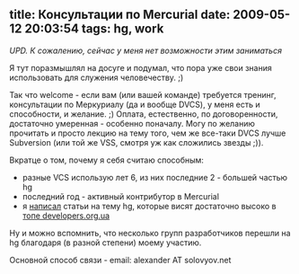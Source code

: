 title: Консультации по Mercurial
date: 2009-05-12 20:03:54
tags: hg, work
----

*UPD. К сожалению, сейчас у меня нет возможности этим заниматься*

Я тут поразмышлял на досуге и подумал, что пора уже свои знания использовать для
служения человечеству. ;)

Так что welcome - если вам (или вашей команде) требуется тренинг, консультации
по Меркуриалу (да и вообще DVCS), у меня есть и способности, и желание. ;)
Оплата, естественно, по договоренности, достаточно умеренная - особенно
поначалу. Могу по желанию прочитать и просто лекцию на тему того, чем же
все-таки DVCS лучше Subversion (или той же VSS, смотря уж как сложились звезды
;)).

Вкратце о том, почему я себя считаю способным:

 - разные VCS использую лет 6, из них последние 2 - большей частью hg
 - последний год - активный контрибутор в Mercurial
 - я [написал][1] статьи на тему hg, которые висят достаточно высоко в [топе developers.org.ua][2]

Ну и можно вспомнить, что несколько групп разработчиков перешли на hg благодаря
(в разной степени) моему участию.

Основной способ связи - email: alexander AT solovyov.net

[1]: http://piranha.org.ua/blog/2008/10/15/mercurial-articles/
[2]: http://www.developers.org.ua/blog/top50/
